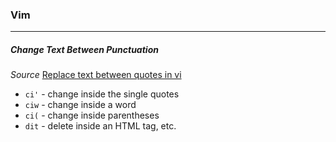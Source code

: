 ### Vim
_________________________________________________________________________________________________________  

##### Change Text Between Punctuation  
*Source* [Replace text between quotes in vi](http://stackoverflow.com/questions/11630440/how-to-replace-text-between-quotes-in-vi)  
  
* `ci'` - change inside the single quotes
* `ciw` - change inside a word
* `ci(` - change inside parentheses
* `dit` - delete inside an HTML tag, etc.


